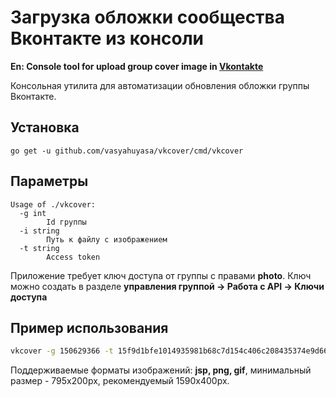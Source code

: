 # Загрузка обложки сообщества Вконтакте из консоли
__En: Console tool for upload group cover image in [Vkontakte](https://vk.com)__

Консольная утилита для автоматизации обновления обложки группы Вконтакте.

## Установка
```
go get -u github.com/vasyahuyasa/vkcover/cmd/vkcover
```

## Параметры
```
Usage of ./vkcover:
  -g int
    	Id группы
  -i string
    	Путь к файлу с изображением
  -t string
    	Access token
```
Приложение требует ключ доступа от группы с правами __photo__. Ключ можно создать в разделе __управления группой -> Работа с API -> Ключи доступа__

## Пример использования
```bash
vkcover -g 150629366 -t 15f9d1bfe1014935981b68c7d154c406c208435374e9d6686434fa84db2846a50c5deb79d6c1a678983b22 -i ~/cover.jpg
```
Поддерживаемые форматы изображений: __jsp, png, gif__, минимальный размер - 795x200px, рекомендуемый 1590x400px.
